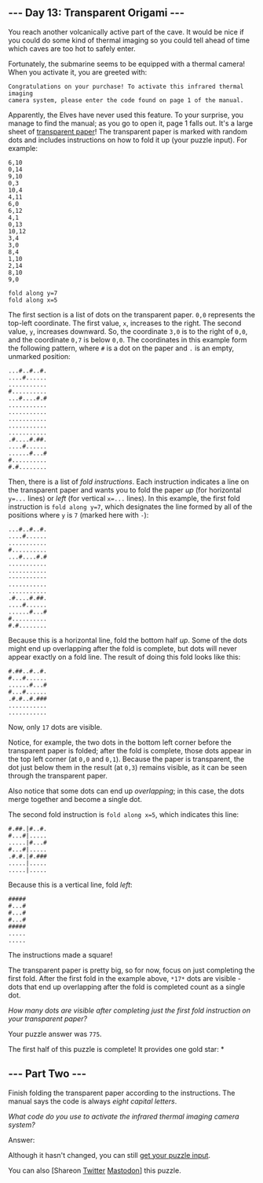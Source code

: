 \--- Day 13: Transparent Origami ---
----------

You reach another volcanically active part of the cave. It would be nice if you could do some kind of thermal imaging so you could tell ahead of time which caves are too hot to safely enter.

Fortunately, the submarine seems to be equipped with a thermal camera! When you activate it, you are greeted with:

```
Congratulations on your purchase! To activate this infrared thermal imaging
camera system, please enter the code found on page 1 of the manual.

```

Apparently, the Elves have never used this feature. To your surprise, you manage to find the manual; as you go to open it, page 1 falls out. It's a large sheet of [transparent paper](https://en.wikipedia.org/wiki/Transparency_(projection))! The transparent paper is marked with random dots and includes instructions on how to fold it up (your puzzle input). For example:

```
6,10
0,14
9,10
0,3
10,4
4,11
6,0
6,12
4,1
0,13
10,12
3,4
3,0
8,4
1,10
2,14
8,10
9,0

fold along y=7
fold along x=5

```

The first section is a list of dots on the transparent paper. `0,0` represents the top-left coordinate. The first value, `x`, increases to the right. The second value, `y`, increases downward. So, the coordinate `3,0` is to the right of `0,0`, and the coordinate `0,7` is below `0,0`. The coordinates in this example form the following pattern, where `#` is a dot on the paper and `.` is an empty, unmarked position:

```
...#..#..#.
....#......
...........
#..........
...#....#.#
...........
...........
...........
...........
...........
.#....#.##.
....#......
......#...#
#..........
#.#........

```

Then, there is a list of *fold instructions*. Each instruction indicates a line on the transparent paper and wants you to fold the paper *up* (for horizontal `y=...` lines) or *left* (for vertical `x=...` lines). In this example, the first fold instruction is `fold along y=7`, which designates the line formed by all of the positions where `y` is `7` (marked here with `-`):

```
...#..#..#.
....#......
...........
#..........
...#....#.#
...........
...........
-----------
...........
...........
.#....#.##.
....#......
......#...#
#..........
#.#........

```

Because this is a horizontal line, fold the bottom half *up*. Some of the dots might end up overlapping after the fold is complete, but dots will never appear exactly on a fold line. The result of doing this fold looks like this:

```
#.##..#..#.
#...#......
......#...#
#...#......
.#.#..#.###
...........
...........

```

Now, only `17` dots are visible.

Notice, for example, the two dots in the bottom left corner before the transparent paper is folded; after the fold is complete, those dots appear in the top left corner (at `0,0` and `0,1`). Because the paper is transparent, the dot just below them in the result (at `0,3`) remains visible, as it can be seen through the transparent paper.

Also notice that some dots can end up *overlapping*; in this case, the dots merge together and become a single dot.

The second fold instruction is `fold along x=5`, which indicates this line:

```
#.##.|#..#.
#...#|.....
.....|#...#
#...#|.....
.#.#.|#.###
.....|.....
.....|.....

```

Because this is a vertical line, fold *left*:

```
#####
#...#
#...#
#...#
#####
.....
.....

```

The instructions made a square!

The transparent paper is pretty big, so for now, focus on just completing the first fold. After the first fold in the example above, `*17*` dots are visible - dots that end up overlapping after the fold is completed count as a single dot.

*How many dots are visible after completing just the first fold instruction on your transparent paper?*

Your puzzle answer was `775`.

The first half of this puzzle is complete! It provides one gold star: \*

\--- Part Two ---
----------

Finish folding the transparent paper according to the instructions. The manual says the code is always *eight capital letters*.

*What code do you use to activate the infrared thermal imaging camera system?*

Answer:

Although it hasn't changed, you can still [get your puzzle input](13/input).

You can also [Shareon [Twitter](https://twitter.com/intent/tweet?text=I%27ve+completed+Part+One+of+%22Transparent+Origami%22+%2D+Day+13+%2D+Advent+of+Code+2021&url=https%3A%2F%2Fadventofcode%2Ecom%2F2021%2Fday%2F13&related=ericwastl&hashtags=AdventOfCode) [Mastodon](javascript:void(0);)] this puzzle.